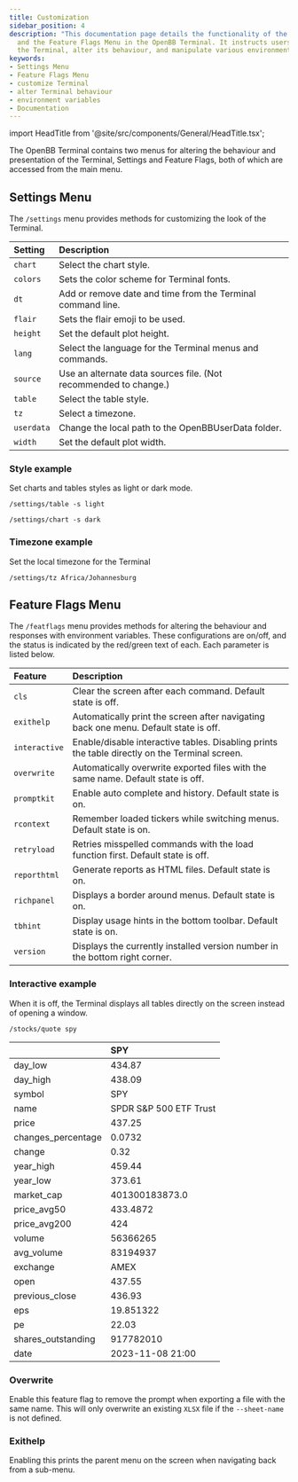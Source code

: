 ```yaml
---
title: Customization
sidebar_position: 4
description: "This documentation page details the functionality of the Settings Menu"
  and the Feature Flags Menu in the OpenBB Terminal. It instructs users how to customize
  the Terminal, alter its behaviour, and manipulate various environment variables.
keywords:
- Settings Menu
- Feature Flags Menu
- customize Terminal
- alter Terminal behaviour
- environment variables
- Documentation
---
```


import HeadTitle from '@site/src/components/General/HeadTitle.tsx';

<HeadTitle title="Customization - Overview - Usage | OpenBB Terminal Docs" />
The OpenBB Terminal contains two menus for altering the behaviour and presentation of the Terminal, Settings and Feature Flags, both of which are accessed from the main menu.
<br/>


## Settings Menu

The `/settings` menu provides methods for customizing the look of the Terminal.

| Setting        |                                                      Description |
| :-----------   | :--------------------------------------------------------------- |
| `chart`        |                                          Select the chart style. |
| `colors`       |                        Sets the color scheme for Terminal fonts. |
| `dt`           |      Add or remove date and time from the Terminal command line. |
| `flair`        |                                 Sets the flair emoji to be used. |
| `height`       |                                     Set the default plot height. |
| `lang`         |         Select the language for the Terminal menus and commands. |
| `source`       | Use an alternate data sources file. (Not recommended to change.) |
| `table`        |                                          Select the table style. |
| `tz`           |                                               Select a timezone. |
| `userdata`     |              Change the local path to the OpenBBUserData folder. |
| `width`        |                                      Set the default plot width. |

### Style example

Set charts and tables styles as light or dark mode.

```console
/settings/table -s light
```

```console
/settings/chart -s dark
```

### Timezone example

Set the local timezone for the Terminal

```console
/settings/tz Africa/Johannesburg
```

## Feature Flags Menu

The `/featflags` menu provides methods for altering the behaviour and responses with environment variables. These configurations are on/off, and the status is indicated by the red/green text of each.  Each parameter is listed below.

|  Feature       |                                                                                     Description |
| :-----------   | :---------------------------------------------------------------------------------------------- |
| `cls`          |                                     Clear the screen after each command.  Default state is off. |
| `exithelp`     |           Automatically print the screen after navigating back one menu.  Default state is off. |
| `interactive`  | Enable/disable interactive tables.  Disabling prints the table directly on the Terminal screen. |
| `overwrite`    |               Automatically overwrite exported files with the same name.  Default state is off. |
| `promptkit`    |                                         Enable auto complete and history.  Default state is on. |
| `rcontext`     |                            Remember loaded tickers while switching menus.  Default state is on. |
| `retryload`    |                Retries misspelled commands with the load function first.  Default state is off. |
| `reporthtml`   |                                           Generate reports as HTML files.  Default state is on. |
| `richpanel`    |                                           Displays a border around menus.  Default state is on. |
| `tbhint`       |                                Display usage hints in the bottom toolbar.  Default state is on. |
| `version`      |                     Displays the currently installed version number in the bottom right corner. |

### Interactive example

When it is off, the Terminal displays all tables directly on the screen instead of opening a window.

```console
/stocks/quote spy
```

|                    | SPY   |
|:-------------------|:----------------------------|
| day_low            | 434.87                      |
| day_high           | 438.09                      |
| symbol             | SPY                         |
| name               | SPDR S&P 500 ETF Trust      |
| price              | 437.25                      |
| changes_percentage | 0.0732                      |
| change             | 0.32                        |
| year_high          | 459.44                      |
| year_low           | 373.61                      |
| market_cap         | 401300183873.0              |
| price_avg50        | 433.4872                    |
| price_avg200       | 424                         |
| volume             | 56366265                    |
| avg_volume         | 83194937                    |
| exchange           | AMEX                        |
| open               | 437.55                      |
| previous_close     | 436.93                      |
| eps                | 19.851322                   |
| pe                 | 22.03                       |
| shares_outstanding | 917782010                   |
| date               | 2023-11-08 21:00  |

### Overwrite

Enable this feature flag to remove the prompt when exporting a file with the same name. This will only overwrite an existing `XLSX` file if the `--sheet-name` is not defined.

### Exithelp

Enabling this prints the parent menu on the screen when navigating back from a sub-menu.

